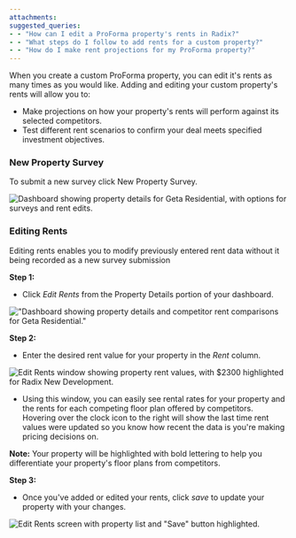 ```yaml
---
attachments: 
suggested_queries:
- - "How can I edit a ProForma property's rents in Radix?"
- - "What steps do I follow to add rents for a custom property?"
- - "How do I make rent projections for my ProForma property?"
---
```

When you create a custom ProForma property, you can edit it's rents as many times as you would like. Adding and editing your custom property's rents will allow you to:

* Make projections on how your property's rents will perform against its selected competitors.
* Test different rent scenarios to confirm your deal meets specified investment objectives.

### New Property Survey

To submit a new survey click New Property Survey.

![Dashboard showing property details for Geta Residential, with options for surveys and rent edits.](attachments/33466626414989.png)

### Editing Rents

Editing rents enables you to modify previously entered rent data without it being recorded as a new survey submission

**Step 1:**

* Click *Edit Rents* from the Property Details portion of your dashboard.

!["Dashboard showing property details and competitor rent comparisons for Geta Residential."](attachments/33466626424205.png)

**Step 2:**

* Enter the desired rent value for your property in the *Rent* column.

![Edit Rents window showing property rent values, with $2300 highlighted for Radix New Development.](attachments/16339115191821.png)

* Using this window, you can easily see rental rates for your property and the rents for each competing floor plan offered by competitors. Hovering over the clock icon to the right will show the last time rent values were updated so you know how recent the data is you're making pricing decisions on.

**Note:** Your property will be highlighted with bold lettering to help you differentiate your property's floor plans from competitors.

**Step 3:**

* Once you've added or edited your rents, click *save* to update your property with your changes.

![Edit Rents screen with property list and "Save" button highlighted.](attachments/16339109535501.png)